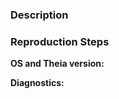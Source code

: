 ### Description
<!--- 
Replace this comment with a description of the problem.
--> 

### Reproduction Steps
<!-- Describe the issue in as much detail as possible including steps to reproduce. Screenshots and gif screencasts are very helpful. -->

**OS and Theia version:**

**Diagnostics:** 
<!-- Provide logs and any other relevant diagnostic information -->
